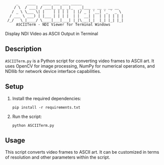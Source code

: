          _    ____   ____ ___ ___ _____                   
        / \  / ___| / ___|_ _|_ _|_   _|___ _ __ _ __ __  
       / _ \ \___ \| |    | | | |  | |/ _ | '__| '_ ` _ \ 
      / ___ \ ___) | |___ | | | |  | |  __| |  | | | | | |
     /_/   \_|____/ \____|___|___| |_|\___|_|  |_| |_| |_|
         ASCIITerm - NDI Viewer for Terminal Windows  
Display NDI Video as ASCII Output in Terminal

## Description
`ASCIITerm.py` is a Python script for converting video frames to ASCII art. It uses OpenCV for image processing, NumPy for numerical operations, and NDIlib for network device interface capabilities.

## Setup
1. Install the required dependencies:
   ```
   pip install -r requirements.txt
   ```
2. Run the script:
   ```
   python ASCIITerm.py
   ```

## Usage
This script converts video frames to ASCII art. It can be customized in terms of resolution and other parameters within the script.
